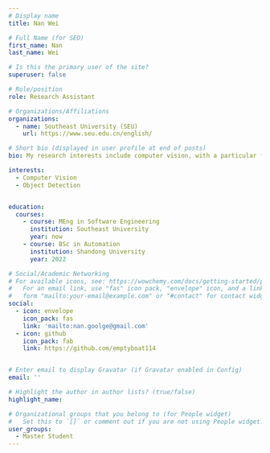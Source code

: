```yaml
---
# Display name
title: Nan Wei

# Full Name (for SEO)
first_name: Nan
last_name: Wei

# Is this the primary user of the site?
superuser: false

# Role/position
role: Research Assistant

# Organizations/Affiliations
organizations:
  - name: Southeast University (SEU)
    url: https://www.seu.edu.cn/english/

# Short bio (displayed in user profile at end of posts)
bio: My research interests include computer vision, with a particular focus on underwater object detection.

interests:
  - Computer Vision
  - Object Detection


education:
  courses:
    - course: MEng in Software Engineering
      institution: Southeast University
      year: now
    - course: BSc in Automation
      institution: Shandong University
      year: 2022

# Social/Academic Networking
# For available icons, see: https://wowchemy.com/docs/getting-started/page-builder/#icons
#   For an email link, use "fas" icon pack, "envelope" icon, and a link in the
#   form "mailto:your-email@example.com" or "#contact" for contact widget.
social:
  - icon: envelope
    icon_pack: fas
    link: 'mailto:nan.goolge@gmail.com'
  - icon: github
    icon_pack: fab
    link: https://github.com/emptyboat114


# Enter email to display Gravatar (if Gravatar enabled in Config)
email: ''

# Highlight the author in author lists? (true/false)
highlight_name: 

# Organizational groups that you belong to (for People widget)
#   Set this to `[]` or comment out if you are not using People widget.
user_groups:
  - Master Student
---
```

